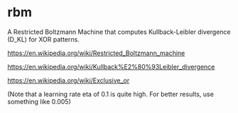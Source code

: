 # rbm
A Restricted Boltzmann Machine that computes Kullback-Leibler divergence (D_KL) for XOR patterns.

https://en.wikipedia.org/wiki/Restricted_Boltzmann_machine

https://en.wikipedia.org/wiki/Kullback%E2%80%93Leibler_divergence

https://en.wikipedia.org/wiki/Exclusive_or

(Note that a learning rate eta of 0.1 is quite high. For better results, use something like 0.005)
